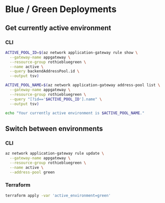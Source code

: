 # Blue / Green Deployments

## Get currently active environment

### CLI

```bash
ACTIVE_POOL_ID=$(az network application-gateway rule show \
  --gateway-name appgateway \
  --resource-group rothiebluegreen \
  --name active \
  --query backendAddressPool.id \
  --output tsv)

ACTIVE_POOL_NAME=$(az network application-gateway address-pool list \
  --gateway-name appgateway \
  --resource-group rothiebluegreen \
  --query "[?id=='$ACTIVE_POOL_ID'].name" \
  --output tsv)

echo "Your currently active environment is $ACTIVE_POOL_NAME."
```

## Switch between environments

### CLI

```bash
az network application-gateway rule update \
  --gateway-name appgateway \
  --resource-group rothiebluegreen \
  --name active \
  --address-pool green
```

### Terraform

```bash
terraform apply -var 'active_environment=green'
```
